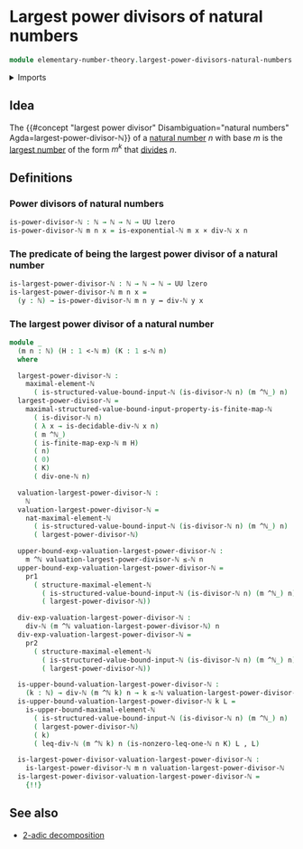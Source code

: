 # Largest power divisors of natural numbers

```agda
module elementary-number-theory.largest-power-divisors-natural-numbers where
```

<details><summary>Imports</summary>

```agda
open import elementary-number-theory.divisibility-natural-numbers
open import elementary-number-theory.exponentiation-natural-numbers
open import elementary-number-theory.finite-maps-natural-numbers
open import elementary-number-theory.inequality-natural-numbers
open import elementary-number-theory.maximal-structured-natural-numbers
open import elementary-number-theory.natural-numbers
open import elementary-number-theory.strict-inequality-natural-numbers
open import elementary-number-theory.upper-bounds-natural-numbers

open import foundation.cartesian-product-types
open import foundation.dependent-pair-types
open import foundation.logical-equivalences
open import foundation.universe-levels
```

</details>

## Idea

The
{{#concept "largest power divisor" Disambiguation="natural numbers" Agda=largest-power-divisor-ℕ}}
of a [natural number](elementary-number-theory.natural-numbers.md) $n$ with base
$m$ is the
[largest number](elementary-number-theory.maximal-structured-natural-numbers.md)
of the form $m^k$ that
[divides](elementary-number-theory.divisibility-natural-numbers.md) $n$.

## Definitions

### Power divisors of natural numbers

```agda
is-power-divisor-ℕ : ℕ → ℕ → ℕ → UU lzero
is-power-divisor-ℕ m n x = is-exponential-ℕ m x × div-ℕ x n
```

### The predicate of being the largest power divisor of a natural number

```agda
is-largest-power-divisor-ℕ : ℕ → ℕ → ℕ → UU lzero
is-largest-power-divisor-ℕ m n x =
  (y : ℕ) → is-power-divisor-ℕ m n y ↔ div-ℕ y x
```

### The largest power divisor of a natural number

```agda
module _
  (m n : ℕ) (H : 1 <-ℕ m) (K : 1 ≤-ℕ n)
  where

  largest-power-divisor-ℕ :
    maximal-element-ℕ
      ( is-structured-value-bound-input-ℕ (is-divisor-ℕ n) (m ^ℕ_) n)
  largest-power-divisor-ℕ =
    maximal-structured-value-bound-input-property-is-finite-map-ℕ
      ( is-divisor-ℕ n)
      ( λ x → is-decidable-div-ℕ x n)
      ( m ^ℕ_)
      ( is-finite-map-exp-ℕ m H)
      ( n)
      ( 0)
      ( K)
      ( div-one-ℕ n)

  valuation-largest-power-divisor-ℕ :
    ℕ
  valuation-largest-power-divisor-ℕ =
    nat-maximal-element-ℕ
      ( is-structured-value-bound-input-ℕ (is-divisor-ℕ n) (m ^ℕ_) n)
      ( largest-power-divisor-ℕ)

  upper-bound-exp-valuation-largest-power-divisor-ℕ :
    m ^ℕ valuation-largest-power-divisor-ℕ ≤-ℕ n
  upper-bound-exp-valuation-largest-power-divisor-ℕ =
    pr1
      ( structure-maximal-element-ℕ
        ( is-structured-value-bound-input-ℕ (is-divisor-ℕ n) (m ^ℕ_) n)
        ( largest-power-divisor-ℕ))

  div-exp-valuation-largest-power-divisor-ℕ :
    div-ℕ (m ^ℕ valuation-largest-power-divisor-ℕ) n
  div-exp-valuation-largest-power-divisor-ℕ =
    pr2
      ( structure-maximal-element-ℕ
        ( is-structured-value-bound-input-ℕ (is-divisor-ℕ n) (m ^ℕ_) n)
        ( largest-power-divisor-ℕ))

  is-upper-bound-valuation-largest-power-divisor-ℕ :
    (k : ℕ) → div-ℕ (m ^ℕ k) n → k ≤-ℕ valuation-largest-power-divisor-ℕ
  is-upper-bound-valuation-largest-power-divisor-ℕ k L =
    is-upper-bound-maximal-element-ℕ
      ( is-structured-value-bound-input-ℕ (is-divisor-ℕ n) (m ^ℕ_) n)
      ( largest-power-divisor-ℕ)
      ( k)
      ( leq-div-ℕ (m ^ℕ k) n (is-nonzero-leq-one-ℕ n K) L , L)

  is-largest-power-divisor-valuation-largest-power-divisor-ℕ :
    is-largest-power-divisor-ℕ m n valuation-largest-power-divisor-ℕ
  is-largest-power-divisor-valuation-largest-power-divisor-ℕ =
    {!!}
```

## See also

- [2-adic decomposition](elementary-number-theory.2-adic-decomposition.md)
